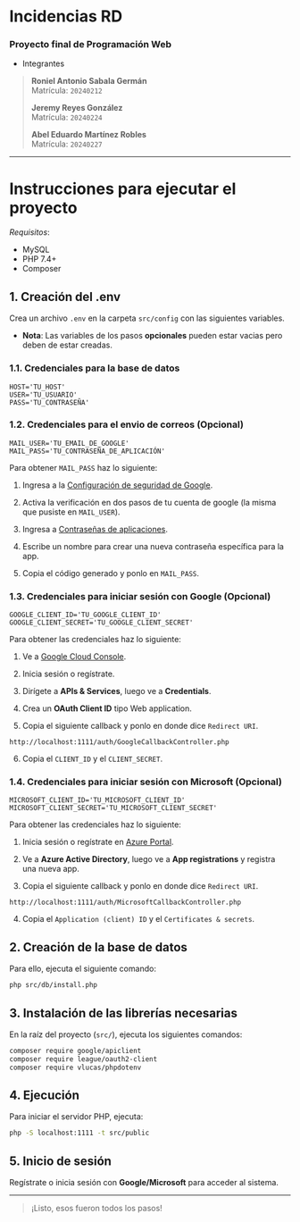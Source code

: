# Incidencias RD

### Proyecto final de Programación Web

- Integrantes

> **Roniel Antonio Sabala Germán**  
>  Matrícula: `20240212`
>
> **Jeremy Reyes González**  
>  Matrícula: `20240224`
>
> **Abel Eduardo Martínez Robles**  
>  Matrícula: `20240227`

---

# Instrucciones para ejecutar el proyecto

_Requisitos_:

- MySQL
- PHP 7.4+
- Composer

## **1.** Creación del .env

Crea un archivo `.env` en la carpeta `src/config` con las siguientes variables.

- **Nota**: Las variables de los pasos **opcionales** pueden estar vacias pero deben de estar creadas.

### **1.1.** Credenciales para la base de datos

```
HOST='TU_HOST'
USER='TU_USUARIO'
PASS='TU_CONTRASEÑA'
```

### **1.2.** Credenciales para el envio de correos (Opcional)

```
MAIL_USER='TU_EMAIL_DE_GOOGLE'
MAIL_PASS='TU_CONTRASEÑA_DE_APLICACIÓN'
```

Para obtener `MAIL_PASS` haz lo siguiente:

1. Ingresa a la [Configuración de seguridad de Google](https://myaccount.google.com/security).

2. Activa la verificación en dos pasos de tu cuenta de google (la misma que pusiste en `MAIL_USER`).

3. Ingresa a [Contraseñas de aplicaciones](https://myaccount.google.com/apppasswords).

4. Escribe un nombre para crear una nueva contraseña específica para la app.

5. Copia el código generado y ponlo en `MAIL_PASS`.

### **1.3.** Credenciales para iniciar sesión con Google (Opcional)

```
GOOGLE_CLIENT_ID='TU_GOOGLE_CLIENT_ID'
GOOGLE_CLIENT_SECRET='TU_GOOGLE_CLIENT_SECRET'
```

Para obtener las credenciales haz lo siguiente:

1. Ve a [Google Cloud Console](https://console.cloud.google.com/).

2. Inicia sesión o regístrate.

3. Dirígete a **APIs & Services**, luego ve a **Credentials**.

4. Crea un **OAuth Client ID** tipo Web application.

5. Copia el siguiente callback y ponlo en donde dice `Redirect URI`.

```
http://localhost:1111/auth/GoogleCallbackController.php
```

6. Copia el `CLIENT_ID` y el `CLIENT_SECRET`.

### **1.4.** Credenciales para iniciar sesión con Microsoft (Opcional)

```
MICROSOFT_CLIENT_ID='TU_MICROSOFT_CLIENT_ID'
MICROSOFT_CLIENT_SECRET='TU_MICROSOFT_CLIENT_SECRET'
```

Para obtener las credenciales haz lo siguiente:

1. Inicia sesión o regístrate en [Azure Portal](https://portal.azure.com/auth/login/).

2. Ve a **Azure Active Directory**, luego ve a **App registrations** y registra una nueva app.

3. Copia el siguiente callback y ponlo en donde dice `Redirect URI`.

```
http://localhost:1111/auth/MicrosoftCallbackController.php
```

4. Copia el `Application (client) ID` y el `Certificates & secrets`.

## **2.** Creación de la base de datos

Para ello, ejecuta el siguiente comando:

```bash
php src/db/install.php
```

## **3.** Instalación de las librerías necesarias

En la raíz del proyecto (`src/`), ejecuta los siguientes comandos:

```bash
composer require google/apiclient
composer require league/oauth2-client
composer require vlucas/phpdotenv
```

## **4.** Ejecución

Para iniciar el servidor PHP, ejecuta:

```bash
php -S localhost:1111 -t src/public
```

## **5.** Inicio de sesión

Regístrate o inicia sesión con **Google/Microsoft** para acceder al sistema.

---

> ¡Listo, esos fueron todos los pasos!
